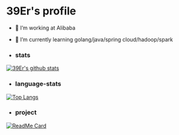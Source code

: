 # 39Er's profile

- 🔭 I’m working at Alibaba
- 🌱 I’m currently learning golang/java/spring cloud/hadoop/spark


- ### stats
[![39Er's github stats](https://github-readme-stats.vercel.app/api?username=39Er&show_icons=true&theme=tokyonight)](https://github.com/39Er)

- ### language-stats
[![Top Langs](https://github-readme-stats.vercel.app/api/top-langs/?username=39Er)](https://github.com/39Er)


- ### project
[![ReadMe Card](https://github-readme-stats.vercel.app/api/pin/?username=39Er&repo=MicroService)](https://github.com/39Er/MicroService)
